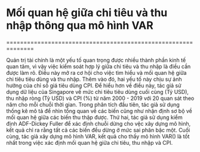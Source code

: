 # Mối quan hệ giữa chi tiêu và thu nhập thông qua mô hình VAR
==============================================================

Quản trị tài chính là một yếu tố quan trọng được nhiều thành phần kinh tế quan tâm, vì vậy việc kiểm soát hợp lý giữa chi tiêu và thu nhập là điều cần được làm rõ. Điều này mở ra cơ hội cho việc tìm hiểu và mối quan hệ giữa chi tiêu tiêu dùng và thu nhập. Thêm vào đó, hai yếu tố này chịu sự ảnh hưởng của chỉ số giá tiêu dùng CPI. Để hiểu hơn về điều này, tác giả sử dụng dữ liệu của Singapore về mức chi tiêu tiêu dùng cuối cùng (Tỷ USD), thu nhập ròng (Tỷ USD) và CPI (%) từ năm 2000 - 2019 với 20 quan sát theo năm cho mỗi chuỗi thời gian. Trong phân tích đầu tiên, tác giả sử dụng thống kê mô tả để nhìn tổng quan về các biến cũng như nhận định sơ bộ về mối quan hệ giữa các biến thu thập được. Thứ hai, tác giả sử dụng kiểm định ADF-Dickey Fuller để xác định chuỗi dừng cho vệc xây dựng mô hình, kết quả chỉ ra rằng tất cả các biến đều dừng ở mức sai phân bậc một. Cuối cùng, tác giả xây dựng mô hình VAR, kết quả cho thấy mô hình VAR() là tốt nhất trong việc xác định mối quan hệ giữa chi tiêu, thu nhập và CPI.
